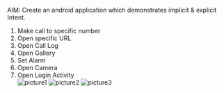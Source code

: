 AIM: Create an android application which demonstrates implicit & explicit Intent. 
1. Make call to specific number
2. Open specific URL
3. Open Call Log
4. Open Gallery
5. Set Alarm
6. Open Camera
7. Open Login Activity<br>
![picture1](https://github.com/user-attachments/assets/55b124fd-fcb3-43d4-b656-ab2947c72b0e)
![picture2](https://github.com/user-attachments/assets/32ce2767-d21d-4783-9c7b-8df642284f7b)
![picture3](https://github.com/user-attachments/assets/412060dd-d812-46b4-a610-fd26adaae1ad)
